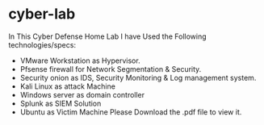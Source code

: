 # cyber-lab
In This Cyber Defense Home Lab I have Used the Following technologies/specs:
* VMware Workstation as Hypervisor.
* Pfsense firewall for Network Segmentation & Security.
* Security onion as IDS, Security Monitoring & Log management system.
* Kali Linux as attack Machine
* Windows server as domain controller
* Splunk as SIEM Solution
* Ubuntu as Victim Machine
Please Download the .pdf file to view it.
